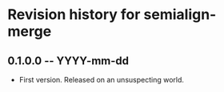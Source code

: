 # Revision history for semialign-merge

## 0.1.0.0 -- YYYY-mm-dd

* First version. Released on an unsuspecting world.
